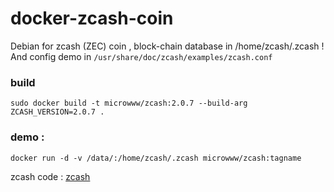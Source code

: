 # docker-zcash-coin
Debian for zcash (ZEC) coin , block-chain database in /home/zcash/.zcash ! And config demo in `/usr/share/doc/zcash/examples/zcash.conf`

### build

`sudo docker build -t microwww/zcash:2.0.7 --build-arg ZCASH_VERSION=2.0.7 .`

### demo : 
```
docker run -d -v /data/:/home/zcash/.zcash microwww/zcash:tagname
```

zcash code : [zcash](https://github.com/zcash/zcash)
